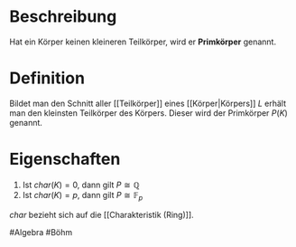# Beschreibung
Hat ein Körper keinen kleineren Teilkörper, wird er **Primkörper** genannt. 

# Definition
Bildet man den Schnitt aller [[Teilkörper]] eines [[Körper|Körpers]] $L$ erhält man den kleinsten Teilkörper des Körpers. Dieser wird der Primkörper $P(K)$ genannt.

# Eigenschaften
1. Ist $char(K) = 0$, dann gilt $P \cong \mathbb{Q}$
2. Ist $char(K) = p$, dann gilt $P \cong \mathbb{F}_p$

$char$ bezieht sich auf die [[Charakteristik (Ring)]].

#Algebra #Böhm 